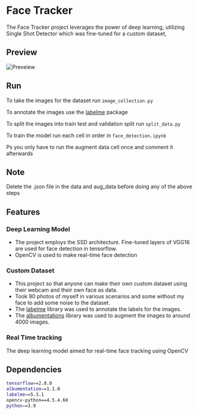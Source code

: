 
# Face Tracker

The Face Tracker project leverages the power of deep learning, utilizing Single Shot Detector  which was fine-tuned for a custom dataset, 


## Preview
![Preveiew](https://github.com/Krithik-sri/Face_Tracker/assets/123297016/4f1376cc-90b1-46da-ab81-c58fa778b8a1)


## Run

To take the images for the dataset run `image_collection.py`

To annotate the images use the [labelme](https://github.com/wkentaro/labelme) package

To split the images into train test and validation split run `split_data.py`

To train the model run each cell in order in `face_detection.ipynb`

Ps you only have to run the augment data cell once and comment it afterwards

## Note
Delete the .json file in the data and aug_data before doing any of the above steps

## Features
### Deep Learning Model
- The project employs the SSD architecture. Fine-tuned layers of VGG16 are used for face detection in tensorflow.
- OpenCV is used to make real-time face detection

### Custom Dataset
- This project so that anyone can make their own custom dataset using their webcam and their own face as data.
- Took 90 photos of myself in various scenarios and some without my face to add some noise to the dataset.
-  The [labelme](https://readme.so/editor) library was used to annotate the labels for the images.
- The [albumentations](https://albumentations.ai) library was used to augment the images to around 4000 images.

### Real Time tracking
The deep learning model aimed for real-time face tracking using OpenCV
## Dependencies

```bash
tensorflow==2.8.0
albumentation==1.1.0
labelme==5.3.1
opencv-python==4.5.4.60
python==3.9
```

